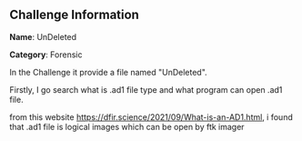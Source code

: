 ## Challenge Information

**Name**: UnDeleted

**Category**: Forensic

In the Challenge it provide a file named "UnDeleted".

Firstly, I go search what is .ad1 file type and what program can open .ad1 file.

from this website https://dfir.science/2021/09/What-is-an-AD1.html, i found that .ad1 file is logical images which can be open by ftk imager

